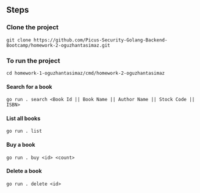 ## Steps

### Clone the project
`git clone https://github.com/Picus-Security-Golang-Backend-Bootcamp/homework-2-oguzhantasimaz.git`

### To run the project
`cd homework-1-oguzhantasimaz/cmd/homework-2-oguzhantasimaz`
#### Search for a book
`go run . search <Book Id || Book Name || Author Name || Stock Code || ISBN>`
#### List all books
`go run . list`
#### Buy a book
`go run . buy <id> <count>`
#### Delete a book
`go run . delete <id>`



